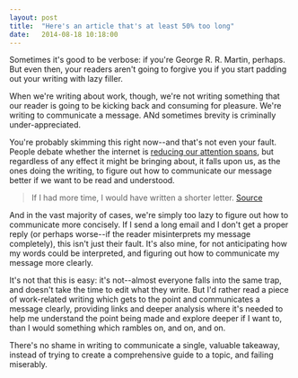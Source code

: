 ```yaml
---
layout: post
title:  "Here's an article that's at least 50% too long"
date:   2014-08-18 10:18:00
---
```


Sometimes it's good to be verbose: if you're George R. R. Martin, perhaps. But even then, your readers aren't going to forgive you if you start padding out your writing with lazy filler.

When we're writing about work, though, we're not writing something that our reader is going to be kicking back and consuming for pleasure. We're writing to communicate a message. ANd sometimes brevity is criminally under-appreciated.

You're probably skimming this right now--and that's not even your fault. People debate whether the internet is [reducing our attention spans](http://www.theguardian.com/teacher-network/teacher-blog/2013/mar/11/technology-internet-pupil-attention-teaching), but regardless of any effect it might be bringing about, it falls upon us, as the ones doing the writing, to figure out how to communicate our message better if we want to be read and understood.

> If I had more time, I would have written a shorter letter.
> [Source](http://quoteinvestigator.com/2012/04/28/shorter-letter/)

And in the vast majority of cases, we're simply too lazy to figure out how to communicate more concisely. If I send a long email and I don't get a proper reply (or perhaps worse--if the reader misinterprets my message completely), this isn't just their fault. It's also mine, for not anticipating how my words could be interpreted, and figuring out how to communicate my message more clearly.

It's not that this is easy: it's not--almost everyone falls into the same trap, and doesn't take the time to edit what they write. But I'd rather read a piece of work-related writing which gets to the point and communicates a message clearly, providing links and deeper analysis where it's needed to help me understand the point being made and explore deeper if I want to, than I would something which rambles on, and on, and on.

There's no shame in writing to communicate a single, valuable takeaway, instead of trying to create a comprehensive guide to a topic, and failing miserably.